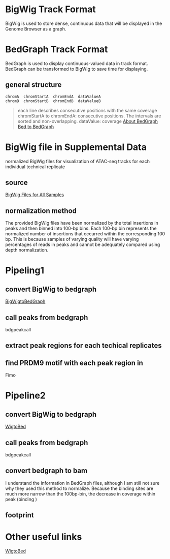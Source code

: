 # BigWig Track Format
BigWig is used to store dense, continuous data that will be displayed in the Genome Browser as a graph.
# BedGraph Track Format
BedGraph is used to display continuous-valued data in track format. BedGraph can be transformed to BigWig to save time for displaying.
## general structure
```
chromA  chromStartA  chromEndA  dataValueA
chromB  chromStartB  chromEndB  dataValueB
```
> each line describes consecutive positions with the same coverage
> chromStartA  to chromEndA: consecutive positions. The intervals are sorted and non-overlapping.
> dataValue: coverage
> [About BedGraph](https://bedtools.readthedocs.io/en/latest/content/tools/genomecov.html#coverage-by-fragment)
> [Bed to BedGraph](https://toolshed.g2.bx.psu.edu/repository/display_tool?repository_id=1ec48b84b33d36d8&tool_config=database%2Fcommunity_files%2F000%2Frepo_121%2Fbedtools-galaxy%2FgenomeCoverageBed_bedgraph.xml&changeset_revision=41bba3e648d1)
# BigWig file  in Supplemental Data
normalized BigWig files for visualization of ATAC-seq tracks for each individual technical replicate
## source
[BigWig Files for All Samples](https://gdc.cancer.gov/about-data/publications/ATACseq-AWG)
## normalization method
The provided BigWig files have been normalized by the total insertions in peaks and then binned into 100-bp bins. 
Each 100-bp bin represents the normalized number of insertions that occurred within the corresponding 100 bp.
This is because samples of varying quality will have varying percentages of reads in peaks and cannot be adequately compared using depth normalization.
# Pipeling1
## convert BigWig to bedgraph
[BigWigtoBedGraph](https://genome.ucsc.edu/goldenPath/help/bigWig.html)
## call peaks from bedgraph
bdgpeakcall
## extract peak regions for each techical replicates
## find PRDM9 motif with each peak region in 
Fimo
# Pipeline2
## convert BigWig to bedgraph
[WigtoBed](http://barcwiki.wi.mit.edu/wiki/SOPs/coordinates)
## call peaks from bedgraph
bdgpeakcall
## convert bedgraph to bam
I understand the information in BedGraph files, although I am still not sure why they used this method to normalize. Because the binding sites are much more narrow than the 100bp-bin, the decrease in coverage within peak (binding )
## footprint

# Other useful links
[WigtoBed](http://barcwiki.wi.mit.edu/wiki/SOPs/coordinates)
<!--stackedit_data:
eyJoaXN0b3J5IjpbMTU1NDc2MjY5Nyw0ODk2MTMzNSw4NzcxMT
cwMTEsMTM4MjEyMTkzNSwtMTY5NzY0MjY1MywtMTE5MDI4Mjg5
OSwxNDQ3MDE0NTEwLDEzMjUyODg1NzQsNjA5Mjg0OTIwLDEwOT
cxNjk4NjksLTExNTQ2NjIyNSwtMTI0MjU4NDA1NCwxNzQ1Mjcy
NTYzLDQ5NjI1NDcyMSwxNzg0NDQzMzM1LDUzMTA2NjE0NiwyMT
EwNjEzMzEwLDIwODY0NTU3NTVdfQ==
-->